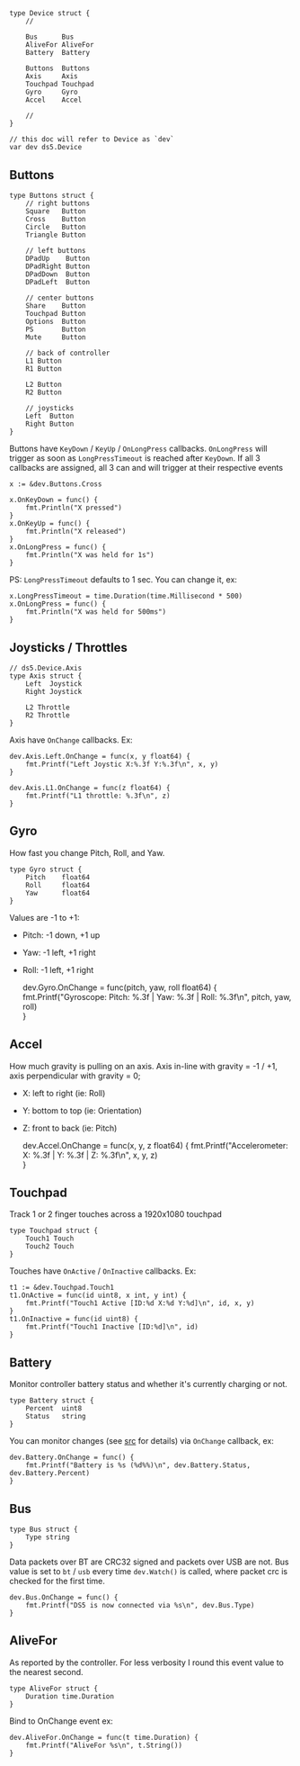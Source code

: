 ##
    type Device struct {
        //

        Bus      Bus
        AliveFor AliveFor
        Battery  Battery
    
        Buttons  Buttons
        Axis     Axis
        Touchpad Touchpad
        Gyro     Gyro
        Accel    Accel

        //
    }

    // this doc will refer to Device as `dev`
    var dev ds5.Device

## Buttons
    type Buttons struct {
        // right buttons
        Square   Button
        Cross    Button
        Circle   Button
        Triangle Button
    
        // left buttons
        DPadUp    Button
        DPadRight Button
        DPadDown  Button
        DPadLeft  Button
    
        // center buttons
        Share    Button
        Touchpad Button
        Options  Button
        PS       Button
        Mute     Button
    
        // back of controller
        L1 Button
        R1 Button
    
        L2 Button
        R2 Button
    
        // joysticks
        Left  Button
        Right Button
    }
    
Buttons have `KeyDown` / `KeyUp` / `OnLongPress` callbacks. `OnLongPress` will trigger as soon as `LongPressTimeout` is reached after `KeyDown`. If all 3 callbacks are assigned, all 3 can and will trigger at their respective events

    x := &dev.Buttons.Cross

	x.OnKeyDown = func() {
		fmt.Println("X pressed")
	}
	x.OnKeyUp = func() {
		fmt.Println("X released")
	}
    x.OnLongPress = func() {
        fmt.Println("X was held for 1s")
    }

PS: `LongPressTimeout` defaults to 1 sec. You can change it, ex:

    x.LongPressTimeout = time.Duration(time.Millisecond * 500)
    x.OnLongPress = func() {
        fmt.Println("X was held for 500ms")
    }
    
    

## Joysticks / Throttles
    // ds5.Device.Axis
    type Axis struct {
        Left  Joystick
        Right Joystick
    
        L2 Throttle
        R2 Throttle
    }

Axis have `OnChange` callbacks. Ex:

    dev.Axis.Left.OnChange = func(x, y float64) {
        fmt.Printf("Left Joystic X:%.3f Y:%.3f\n", x, y)
    }

    dev.Axis.L1.OnChange = func(z float64) {
        fmt.Printf("L1 throttle: %.3f\n", z)
    }

## Gyro

How fast you change Pitch, Roll, and Yaw.

    type Gyro struct {
        Pitch    float64
        Roll     float64
        Yaw      float64
    }

Values are -1 to +1:

* Pitch: -1 down, +1 up
* Yaw: -1 left, +1 right
* Roll: -1 left, +1 right

    
    dev.Gyro.OnChange = func(pitch, yaw, roll float64) {
        fmt.Printf("Gyroscope: Pitch: %.3f | Yaw: %.3f | Roll: %.3f\n", pitch, yaw, roll)     
    }

## Accel

How much gravity is pulling on an axis. Axis in-line with gravity = -1 / +1, axis perpendicular with gravity = 0;

* X: left to right (ie: Roll)
* Y: bottom to top (ie: Orientation)
* Z: front to back (ie: Pitch)

    
    dev.Accel.OnChange = func(x, y, z float64) {
        fmt.Printf("Accelerometer: X: %.3f | Y: %.3f | Z: %.3f\n", x, y, z)     
    }

## Touchpad
Track 1 or 2 finger touches across a 1920x1080 touchpad

    type Touchpad struct {
        Touch1 Touch
        Touch2 Touch
    }

Touches have `OnActive` / `OnInactive` callbacks. Ex:

    t1 := &dev.Touchpad.Touch1
	t1.OnActive = func(id uint8, x int, y int) {
		fmt.Printf("Touch1 Active [ID:%d X:%d Y:%d]\n", id, x, y)
	}
	t1.OnInactive = func(id uint8) {
		fmt.Printf("Touch1 Inactive [ID:%d]\n", id)
	}

## Battery

Monitor controller battery status and whether it's currently charging or not.

    type Battery struct {
        Percent  uint8
        Status   string
    }

You can monitor changes (see [src](https://github.com/frifox/ds5/blob/master/handle_0x31.go#L167) for details) via `OnChange` callback, ex:

    dev.Battery.OnChange = func() {
		fmt.Printf("Battery is %s (%d%%)\n", dev.Battery.Status, dev.Battery.Percent)
	}

## Bus

    type Bus struct {
        Type string
    }

Data packets over BT are CRC32 signed and packets over USB are not. Bus value is set to `bt` / `usb` every time `dev.Watch()` is called, where packet crc is checked for the first time.

    dev.Bus.OnChange = func() {
		fmt.Printf("DS5 is now connected via %s\n", dev.Bus.Type)
	}
    

## AliveFor

As reported by the controller. For less verbosity I round this event value to the nearest second.

    type AliveFor struct {
        Duration time.Duration
    }

Bind to OnChange event ex:

    dev.AliveFor.OnChange = func(t time.Duration) {
    	fmt.Printf("AliveFor %s\n", t.String())
    }